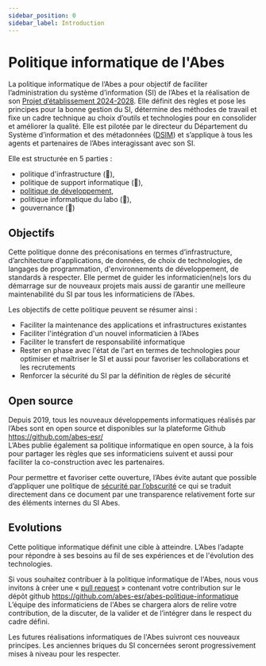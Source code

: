 ```yaml
---
sidebar_position: 0
sidebar_label: Introduction
---
```


# Politique informatique de l'Abes

La politique informatique de l‘Abes a pour objectif de faciliter l’administration du système d’information (SI) de l’Abes et la réalisation de son [Projet d’établissement 2024-2028](https://projet2024.abes.fr/). Elle définit des règles et pose les principes pour la bonne gestion du SI, détermine des méthodes de travail et fixe un cadre technique au choix d’outils et technologies pour en consolider et améliorer la qualité. Elle est pilotée par le directeur du Département du Système d’information et des métadonnées ([DSIM](https://abes.fr/l-abes/organisation-et-gouvernance/organigramme/)) et s’applique à tous les agents et partenaires de l’Abes interagissant avec son SI. 

Elle est structurée en 5 parties : 
- politique d'infrastructure (🚧), 
- politique de support informatique (🚧), 
- [politique de développement](./03_dev/index.md), 
- politique informatique du labo (🚧), 
- gouvernance (🚧)

## Objectifs 

Cette politique donne des préconisations en termes d’infrastructure, d’architecture d'applications, de données, de choix de technologies, de langages de programmation, d'environnements de développement, de standards à respecter. Elle permet de guider les informaticien(ne)s lors du démarrage sur de nouveaux projets mais aussi de garantir une meilleure maintenabilité du SI par tous les informaticiens de l’Abes. 

Les objectifs de cette politique peuvent se résumer ainsi : 
- Faciliter la maintenance des applications et infrastructures existantes 
- Faciliter l'intégration d'un nouvel informaticien à l’Abes 
- Faciliter le transfert de responsabilité informatique 
- Rester en phase avec l'état de l'art en termes de technologies pour optimiser et maîtriser le SI et aussi pour favoriser les collaborations et les recrutements 
- Renforcer la sécurité du SI par la définition de règles de sécurité 

## Open source 

Depuis 2019, tous les nouveaux développements informatiques réalisés par l’Abes sont en open source et disponibles sur la plateforme Github https://github.com/abes-esr/  
L’Abes publie également sa politique informatique en open source, à la fois pour partager les règles que ses informaticiens suivent et aussi pour faciliter la co-construction avec les partenaires. 

Pour permettre et favoriser cette ouverture, l’Abes évite autant que possible d’appliquer une politique de [sécurité par l’obscurité](https://fr.wikipedia.org/wiki/S%C3%A9curit%C3%A9_par_l%27obscurit%C3%A9) ce qui se traduit directement dans ce document par une transparence relativement forte sur des éléments internes du SI Abes. 

## Evolutions 

Cette politique informatique définit une cible à atteindre. L’Abes l’adapte pour répondre à ses besoins au fil de ses expériences et de l'évolution des technologies. 

Si vous souhaitez contribuer à la politique informatique de l'Abes, nous vous invitons à créer une « [pull request](https://docs.github.com/fr/pull-requests/collaborating-with-pull-requests/proposing-changes-to-your-work-with-pull-requests/creating-a-pull-request) » contenant votre contribution sur le dépôt github https://github.com/abes-esr/abes-politique-informatique 
L’équipe des informaticiens de l'Abes se chargera alors de relire votre contribution, de la discuter, de la valider et de l’intégrer dans le respect du cadre défini. 

Les futures réalisations informatiques de l'Abes suivront ces nouveaux principes. Les anciennes briques du SI concernées seront progressivement mises à niveau pour les respecter. 
